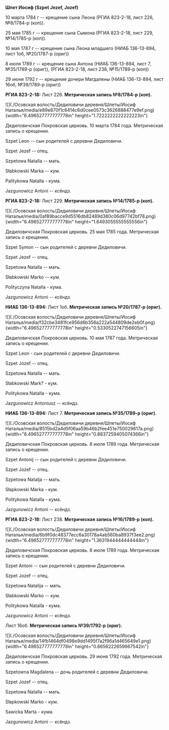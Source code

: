 **Шпет Иосиф (Szpet Jezef, Jozef)**

10 марта 1784 г -- крещение сына Леона (РГИА 823-2-18, лист 226,
№8/1784-р (коп)).

25 мая 1785 г -- крещение сына Сымона (РГИА 823-2-18, лист 229,
№14/1785-р (коп)).

10 мая 1787 г -- крещение сына Леона младшего (НИАБ 136-13-894, лист
1об, №20/1787-р (ориг))

8 июля 1789 г -- крещение сына Антона (НИАБ 136-13-894, лист 7,
№35/1789-р (ориг)), (РГИА 823-2-18, лист 238, №15/1789-р (коп))

29 июня 1792 г -- крещение дочери Магдалены (НИАБ 136-13-894, лист 16об,
№39/1789-р (ориг))

**РГИА 823-2-18:** Лист 226. **Метрическая запись №8/1784-р (коп).**

![](./Осовская волость/Дедиловичи деревня/Шпеты/Иосиф Наталья/media/e89e870f1c6414c6d0cee0573c3626888477e9ef.png){width="6.496527777777778in"
height="1.7222222222222223in"}

Дедиловичская Покровская церковь. 10 марта 1784 года. Метрическая запись
о крещении.

Szpet Leon -- сын родителей с деревни Дедиловичи.

Szpet Jezef -- отец.

Szpetowa Natalla -- мать.

Słabkowski Marka -- кум.

Palitykowa Natalla - кума.

Jazgunowicz Antoni -- ксёндз.

**РГИА 823-2-18:** Лист 229. **Метрическая запись №14/1785-р (коп).**

![](./Осовская волость/Дедиловичи деревня/Шпеты/Иосиф Наталья/media/0af89bacce9d5516db82489d380c06d97742bf78.png){width="6.496527777777778in"
height="1.6493055555555556in"}

Дедиловичская Покровская церковь. 25 мая 1785 года. Метрическая запись о
крещении.

Szpet Symon -- сын родителей с деревни Дедиловичи.

Szpet Jezef -- отец.

Szpetowa Natalla -- мать.

Słabkowski Marko -- кум.

Polityczyna Natalla - кума.

Jazgunowicz Antoni -- ксёндз.

**НИАБ 136-13-894:** Лист 1об. **Метрическая запись №20/1787-р (ориг).**

![](./Осовская волость/Дедиловичи деревня/Шпеты/Иосиф Наталья/media/f32cbe3481fce956d6b356a222a544809de2eb0f.png){width="6.496527777777778in"
height="0.5330522747156605in"}

Дедиловичская Покровская церковь. 10 мая 1787 года. Метрическая запись о
крещении.

Szpet Leon - сын родителей с деревни Дедиловичи.

Szpet Jozef -- отец.

Szpetowa Natalla -- мать.

Słabkowski Mark? - кум.

Politykowa Natalla - кума.

Jazgunowicz Antoniusz -- ксёндз.

**НИАБ 136-13-894:** Лист 7. **Метрическая запись №35/1789-р (ориг).**

![](./Осовская волость/Дедиловичи деревня/Шпеты/Иосиф Наталья/media/8515bd2a4d5f06aa59b46b2fee451e750029617a.png){width="6.496527777777778in"
height="0.8837259405074366in"}

Дедиловичская Покровская церковь. 8 июля 1789 года. Метрическая запись о
крещении.

Szpet Antonij -- сын родителей с деревни Дедиловичи.

Szpet Jozef -- отец.

Szpetowa Natalja -- мать.

Słapkowski Marka - кум.

Politykowa Natalla - кума.

Jazgunowicz Antoni -- ксёндз.

**РГИА 823-2-18:** Лист 238. **Метрическая запись №16/1789-р (коп).**

![](./Осовская волость/Дедиловичи деревня/Шпеты/Иосиф Наталья/media/6b9f0dc48377ecc6a30178a4ab560ba8937f3ee2.png){width="6.496527777777778in"
height="1.3631944444444444in"}

Дедиловичская Покровская церковь. 8 июля 1789 года. Метрическая запись о
крещении.

Szpet Antoni -- сын родителей с деревни Дедиловичи.

Szpet Jozef -- отец.

Szpetowa Natalija -- мать.

Słabkowski Marko -- кум.

Politykowa Natalla - кума.

Jazgunowicz Antoni -- ксёндз.

Лист 16об. **Метрическая запись №39/1792-р (ориг).**

![](./Осовская волость/Дедиловичи деревня/Шпеты/Иосиф Наталья/media/14fb1464df0498e9dd1495f7a2f96a1d465649e1.png){width="6.496527777777778in"
height="0.8656222659667542in"}

Дедиловичская Покровская церковь. 29 июня 1792 года. Метрическая запись
о крещении.

Szpetowna Magdalena -- дочь родителей с деревни Дедиловичи.

Szpet Jozef -- отец.

Szpetowa Natalla -- мать.

Słapkowski Marko - кум.

Sawicka Marta - кума.

Jazgunowicz Antoni -- ксёндз.
